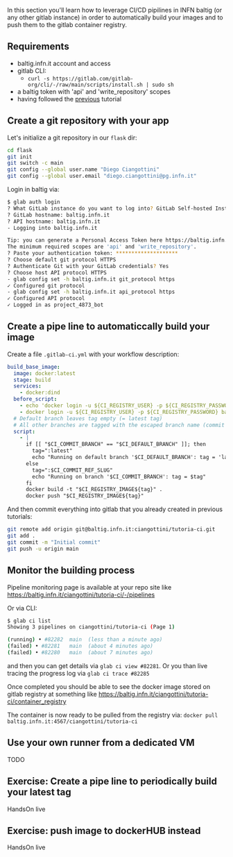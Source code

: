In this section you'll learn how to leverage CI/CD pipilines in INFN baltig (or any other gitlab instance) in order to automatically build your images and to push them to the gitlab container registry.  

## Requirements

- baltig.infn.it account and access
- gitlab CLI:
    - `curl -s https://gitlab.com/gitlab-org/cli/-/raw/main/scripts/install.sh | sudo sh`
- a baltig token with 'api' and 'write_repository' scopes
- having followed the [previous](../dockerfile/exercise.md) tutorial

## Create a git repository with your app

Let's initialize a git repository in our `flask` dir:

```bash
cd flask
git init
git switch -c main
git config --global user.name "Diego Ciangottini"
git config --global user.email "diego.ciangottini@pg.infn.it"
```

Login in baltig via:

```bash
$ glab auth login
? What GitLab instance do you want to log into? GitLab Self-hosted Instance
? GitLab hostname: baltig.infn.it
? API hostname: baltig.infn.it
- Logging into baltig.infn.it

Tip: you can generate a Personal Access Token here https://baltig.infn.it/-/profile/personal_access_tokens
The minimum required scopes are 'api' and 'write_repository'.
? Paste your authentication token: ********************
? Choose default git protocol HTTPS
? Authenticate Git with your GitLab credentials? Yes
? Choose host API protocol HTTPS
- glab config set -h baltig.infn.it git_protocol https
✓ Configured git protocol
- glab config set -h baltig.infn.it api_protocol https
✓ Configured API protocol
✓ Logged in as project_4873_bot
```


## Create a pipe line to automaticcally build your image

Create a file `.gitlab-ci.yml` with your workflow description:

```yaml
build_base_image:
  image: docker:latest
  stage: build
  services:
    - docker:dind
  before_script:
    - echo 'docker login -u ${CI_REGISTRY_USER} -p ${CI_REGISTRY_PASSWORD} baltig.infn.it:4567'
    - docker login -u ${CI_REGISTRY_USER} -p ${CI_REGISTRY_PASSWORD} baltig.infn.it:4567
  # Default branch leaves tag empty (= latest tag)
  # All other branches are tagged with the escaped branch name (commit ref slug)
  script:
    - |
      if [[ "$CI_COMMIT_BRANCH" == "$CI_DEFAULT_BRANCH" ]]; then
        tag=":latest"
        echo "Running on default branch '$CI_DEFAULT_BRANCH': tag = 'latest'"
      else
        tag=":$CI_COMMIT_REF_SLUG"
        echo "Running on branch '$CI_COMMIT_BRANCH': tag = $tag"
      fi
      docker build -t "$CI_REGISTRY_IMAGE${tag}" .
      docker push "$CI_REGISTRY_IMAGE${tag}"
```

And then commit everything into gitlab that you already created in previous tutorials:

```bash
git remote add origin git@baltig.infn.it:ciangottini/tutoria-ci.git
git add .
git commit -m "Initial commit"
git push -u origin main
```

## Monitor the building process

Pipeline monitoring page is available at your repo site like https://baltig.infn.it/ciangottini/tutoria-ci/-/pipelines

Or via CLI:

```bash
$ glab ci list
Showing 3 pipelines on ciangottini/tutoria-ci (Page 1)

(running) • #82282  main  (less than a minute ago)
(failed) • #82281   main  (about 4 minutes ago)   
(failed) • #82280   main  (about 7 minutes ago)
```

and then you can get details via `glab ci view #82281`. Or you than live tracing the progress log via `glab ci trace #82285`

Once completed you should be able to see the docker image stored on gitlab registry at something like https://baltig.infn.it/ciangottini/tutoria-ci/container_registry

The container is now ready to be pulled from the registry via: `docker pull baltig.infn.it:4567/ciangottini/tutoria-ci`

## Use your own runner from a dedicated VM

TODO

## Exercise: Create a pipe line to periodically build your latest tag

HandsOn live

## Exercise: push image to dockerHUB instead

HandsOn live